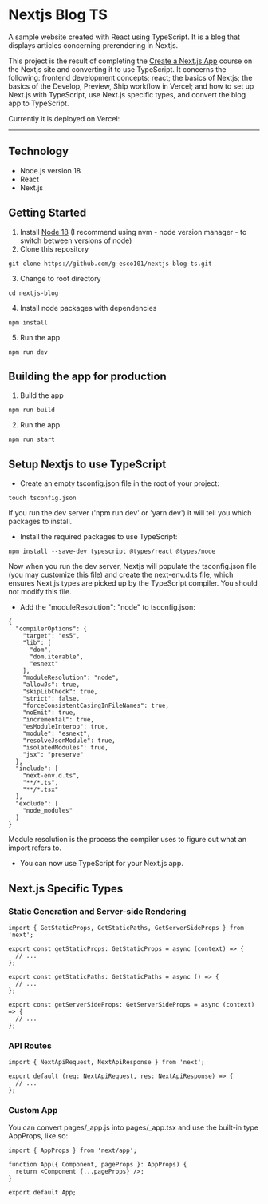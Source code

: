 # Nextjs Blog TS

A sample website created with React using TypeScript. It is a blog that displays articles concerning prerendering in Nextjs.

This project is the result of completing the [Create a Next.js App](https://nextjs.org/learn/basics/create-nextjs-app) course on the Nextjs site and converting it to use TypeScript. It concerns the following: frontend development concepts; react; the basics of Nextjs; the basics of the Develop, Preview, Ship workflow in Vercel; and how to set up Next.js with TypeScript, use Next.js specific types, and convert the blog app to TypeScript.

Currently it is deployed on Vercel:
_____

## Technology

- Node.js version 18
- React
- Next.js

## Getting Started

1. Install [Node 18](https://nodejs.org) (I recommend using nvm - node version manager - to switch between versions of node)
2. Clone this repository

```
git clone https://github.com/g-esco101/nextjs-blog-ts.git
```

3. Change to root directory

```
cd nextjs-blog
```

4. Install node packages with dependencies

```
npm install
```

5. Run the app

```
npm run dev
```

## Building the app for production

1. Build the app

```
npm run build
```

2. Run the app

```
npm run start
```


## Setup Nextjs to use TypeScript

- Create an empty tsconfig.json file in the root of your project:
```
touch tsconfig.json
```
If you run the dev server ('npm run dev' or 'yarn dev') it will tell you which packages to install. 

- Install the required packages to use TypeScript:
```
npm install --save-dev typescript @types/react @types/node
```
Now when you run the dev server, Nextjs will populate the tsconfig.json file (you may customize this file) and create the next-env.d.ts file, which ensures Next.js types are picked up by the TypeScript compiler. You should not modify this file.

- Add the "moduleResolution": "node" to tsconfig.json:
```
{
  "compilerOptions": {
    "target": "es5",
    "lib": [
      "dom",
      "dom.iterable",
      "esnext"
    ],
    "moduleResolution": "node",
    "allowJs": true,
    "skipLibCheck": true,
    "strict": false,
    "forceConsistentCasingInFileNames": true,
    "noEmit": true,
    "incremental": true,
    "esModuleInterop": true,
    "module": "esnext",
    "resolveJsonModule": true,
    "isolatedModules": true,
    "jsx": "preserve"
  },
  "include": [
    "next-env.d.ts",
    "**/*.ts",
    "**/*.tsx"
  ],
  "exclude": [
    "node_modules"
  ]
}
```
Module resolution is the process the compiler uses to figure out what an import refers to. 

- You can now use TypeScript for your Next.js app.

## Next.js Specific Types

### Static Generation and Server-side Rendering
```
import { GetStaticProps, GetStaticPaths, GetServerSideProps } from 'next';

export const getStaticProps: GetStaticProps = async (context) => {
  // ...
};

export const getStaticPaths: GetStaticPaths = async () => {
  // ...
};

export const getServerSideProps: GetServerSideProps = async (context) => {
  // ...
};
```

### API Routes
```
import { NextApiRequest, NextApiResponse } from 'next';

export default (req: NextApiRequest, res: NextApiResponse) => {
  // ...
};
```

### Custom App
You can convert pages/_app.js into pages/_app.tsx and use the built-in type AppProps, like so:
```
import { AppProps } from 'next/app';

function App({ Component, pageProps }: AppProps) {
  return <Component {...pageProps} />;
}

export default App;
```

